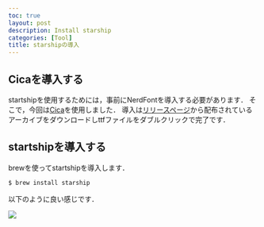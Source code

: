 ```yaml
---
toc: true
layout: post
description: Install starship
categories: [Tool]
title: starshipの導入
---
```


## Cicaを導入する
startshipを使用するためには，事前にNerdFontを導入する必要があります．
そこで，今回は[Cica](https://github.com/miiton/Cica)を使用しました．
導入は[リリースページ](https://github.com/miiton/Cica/releases/latest)から配布されているアーカイブをダウンロードしttfファイルをダブルクリックで完了です．


## startshipを導入する
brewを使ってstartshipを導入します．

```bash
$ brew install starship
```

以下のように良い感じです．

![]({{site.baseurl}}/assets/img/2021-01-06-install-starship/media/sc.png)
